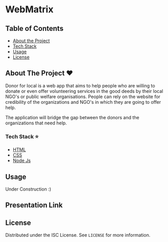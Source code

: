 # WebMatrix
## Table of Contents
* [About the Project](#about-the-project-heart)
* [Tech Stack](#tech-stack-star)
* [Usage](#usage)
* [License](#license)


## About The Project :heart:
Donor for local is a web app that aims to help people who are willing to donate or even offer volunteering services in the good deeds by their local NGO's or public welfare organisations. People can rely on the website for credibility of the organizations and NGO's in which they are going to offer help.

The application will bridge the gap between the donors and the organizations that need help. 

### Tech Stack :star:

* [HTML](https://developer.mozilla.org/en-US/docs/Web/HTML)
* [CSS](https://developer.mozilla.org/en-US/docs/Web/CSS)
* [Node Js](https://nodejs.org/en/)

## Usage

Under Construction :)

## Presentation Link



## License

Distributed under the ISC License. See `LICENSE` for more information.
